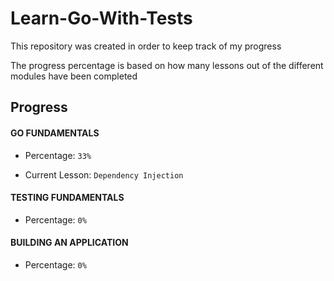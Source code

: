 # Learn-Go-With-Tests

This repository was created in order to keep track of my progress

The progress percentage is based on how many lessons out of the different modules have been completed

## Progress

#### GO FUNDAMENTALS

- Percentage: ```33%```

- Current Lesson: ```Dependency Injection```

#### TESTING FUNDAMENTALS

- Percentage: ```0%```

#### BUILDING AN APPLICATION

- Percentage: ```0%```